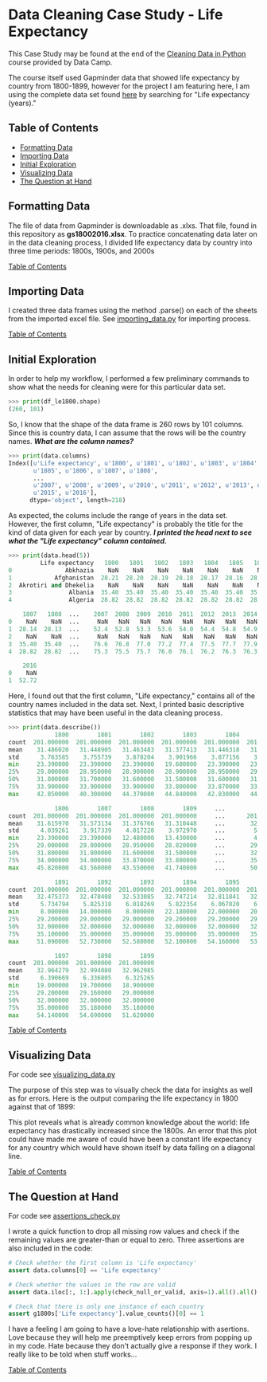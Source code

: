 # Data Cleaning Case Study - Life Expectancy

This Case Study may be found at the end of the [Cleaning Data in Python](https://www.datacamp.com/courses/cleaning-data-in-python) course provided by Data Camp.

The course itself used Gapminder data that showed life expectancy by country from 1800-1899, however for the project I am featuring here, I am using the complete data set found [here](https://www.gapminder.org/data/) by searching for "Life expectancy (years)."

## Table of Contents

* [Formatting Data](#formatting-data)
* [Importing Data](#importing-data)
* [Initial Exploration](#initial-exploration)
* [Visualizing Data](#visualizing-data)
* [The Question at Hand](#the-question-at-hand)

## Formatting Data

The file of data from Gapminder is downloadable as .xlxs. That file, found in this repository as **gs18002016.xlsx**. To practice concatenating data later on in the data cleaning process, I divided life expectancy data by country into three time periods: 1800s, 1900s, and 2000s

[Table of Contents](#table-of-contents)

## Importing Data

I created three data frames using the method .parse() on each of the sheets from the imported excel file. See [importing_data.py](https://github.com/noahwill/datascience/blob/master/CleaningCaseStudy/importing_data.py) for importing process. 

[Table of Contents](#table-of-contents)

## Initial Exploration 

In order to help my workflow, I performed a few preliminary commands to show what the needs for cleaning were for this particular data set. 

```python
>>> print(df_le1800.shape)
(260, 101)
```

So, I know that the shape of the data frame is 260 rows by 101 columns. Since this is country data, I can assume that the rows will be the country names. **_What are the column names?_**

```python 
>>> print(data.columns)
Index([u'Life expectancy', u'1800', u'1801', u'1802', u'1803', u'1804',
       u'1805', u'1806', u'1807', u'1808',
       ...
       u'2007', u'2008', u'2009', u'2010', u'2011', u'2012', u'2013', u'2014',
       u'2015', u'2016'],
      dtype='object', length=218)
```

As expected, the colums include the range of years in the data set. However, the first column, "Life expectancy" is probably the title for the kind of data given for each year by country. **_I printed the head next to see what the "Life expectancy" column contained._**

```python
>>> print(data.head(5))
         Life expectancy   1800   1801   1802   1803   1804   1805   1806  \
0               Abkhazia    NaN    NaN    NaN    NaN    NaN    NaN    NaN   
1            Afghanistan  28.21  28.20  28.19  28.18  28.17  28.16  28.15   
2  Akrotiri and Dhekelia    NaN    NaN    NaN    NaN    NaN    NaN    NaN   
3                Albania  35.40  35.40  35.40  35.40  35.40  35.40  35.40   
4                Algeria  28.82  28.82  28.82  28.82  28.82  28.82  28.82   

    1807   1808  ...    2007  2008  2009  2010  2011  2012  2013  2014  2015  \
0    NaN    NaN  ...     NaN   NaN   NaN   NaN   NaN   NaN   NaN   NaN   NaN   
1  28.14  28.13  ...    52.4  52.8  53.3  53.6  54.0  54.4  54.8  54.9  53.8   
2    NaN    NaN  ...     NaN   NaN   NaN   NaN   NaN   NaN   NaN   NaN   NaN   
3  35.40  35.40  ...    76.6  76.8  77.0  77.2  77.4  77.5  77.7  77.9  78.0   
4  28.82  28.82  ...    75.3  75.5  75.7  76.0  76.1  76.2  76.3  76.3  76.4   

    2016  
0    NaN  
1  52.72  
```

Here, I found out that the first column, "Life expectancy," contains all of the country names included in the data set. Next, I printed basic descriptive statistics that may have been useful in the data cleaning process. 

```python
>>> print(data.describe())
             1800        1801        1802        1803        1804        1805  \
count  201.000000  201.000000  201.000000  201.000000  201.000000  201.000000   
mean    31.486020   31.448905   31.463483   31.377413   31.446318   31.562537   
std      3.763585    3.755739    3.878204    3.901966    3.877156    3.947957   
min     23.390000   23.390000   23.390000   19.600000   23.390000   23.390000   
25%     29.000000   28.950000   28.900000   28.900000   28.950000   29.000000   
50%     31.800000   31.700000   31.600000   31.500000   31.600000   31.700000   
75%     33.900000   33.900000   33.900000   33.800000   33.870000   33.900000   
max     42.850000   40.300000   44.370000   44.840000   42.830000   44.270000   

             1806        1807        1808        1809     ...            1890  \
count  201.000000  201.000000  201.000000  201.000000     ...      201.000000   
mean    31.615970   31.573134   31.376766   31.310448     ...       32.291045   
std      4.039261    3.917339    4.017228    3.972970     ...        5.907298   
min     23.390000   23.390000   12.480000   13.430000     ...        4.000000   
25%     29.000000   29.000000   28.950000   28.820000     ...       29.200000   
50%     31.800000   31.800000   31.600000   31.500000     ...       32.000000   
75%     34.000000   34.000000   33.870000   33.800000     ...       35.000000   
max     45.820000   43.560000   43.550000   41.740000     ...       50.480000   

             1891        1892        1893        1894        1895        1896  \
count  201.000000  201.000000  201.000000  201.000000  201.000000  201.000000   
mean    32.475373   32.478408   32.533085   32.747214   32.811841   32.895224   
std      5.734794    5.825318    6.018269    5.822354    6.067020    6.344388   
min      8.000000   14.000000    8.000000   22.180000   22.000000   20.000000   
25%     29.200000   29.000000   29.000000   29.200000   29.200000   29.000000   
50%     32.000000   32.000000   32.000000   32.000000   32.000000   32.000000   
75%     35.100000   35.000000   35.000000   35.000000   35.000000   35.000000   
max     51.090000   52.730000   52.580000   52.100000   54.160000   53.840000   

             1897        1898        1899  
count  201.000000  201.000000  201.000000  
mean    32.964279   32.994080   32.962985  
std      6.390669    6.336805    6.325265  
min     19.000000   19.700000   18.900000  
25%     29.200000   29.160000   29.000000  
50%     32.000000   32.000000   32.000000  
75%     35.000000   35.180000   35.180000  
max     54.140000   54.690000   51.620000
```
[Table of Contents](#table-of-contents)

## Visualizing Data

For code see [visualizing_data.py](https://github.com/noahwill/datascience/blob/master/CleaningCaseStudy/visualizing_data.py)

The purpose of this step was to visually check the data for insights as well as for errors. Here is the output comparing the life expectancy in 1800 against that of 1899:

This plot reveals what is already common knowledge about the world: life expectancy has drastically increased since the 1800s. An error that this plot could have made me aware of could have been a constant life expectancy for any country which would have shown itself by data falling on a diagonal line. 

[Table of Contents](#table-of-contents)

## The Question at Hand

For code see [assertions_check.py](https://github.com/noahwill/datascience/blob/master/CleaningCaseStudy/assertions_check.py)

I wrote a quick function to drop all missing row values and check if the remaining values are greater-than or equal to zero. Three assertions are also included in the code: 
```python 
# Check whether the first column is 'Life expectancy'
assert data.columns[0] == 'Life expectancy'

# Check whether the values in the row are valid
assert data.iloc[:, 1:].apply(check_null_or_valid, axis=1).all().all()

# Check that there is only one instance of each country
assert g1800s['Life expectancy'].value_counts()[0] == 1
```
I have a feeling I am going to have a love-hate relationship with asertions. Love because they will help me preemptively keep errors from popping up in my code. Hate because they don't actually give a response if they work. I really like to be told when stuff works...

[Table of Contents](#table-of-contents)
